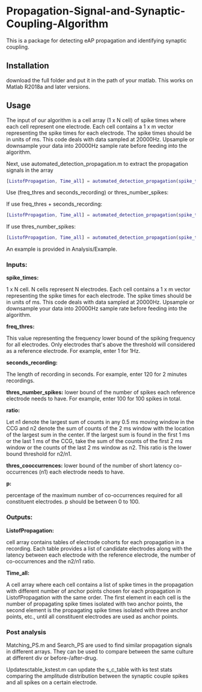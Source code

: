 # Propagation-Signal-and-Synaptic-Coupling-Algorithm
This is a package for detecting eAP propagation and identifying synaptic coupling.

## Installation
download the full folder and put it in the path of your matlab. This works on Matlab R2018a and later versions.

## Usage
The input of our algorithm is a cell array (1 x N cell) of spike times where each cell represent one electrode. 
Each cell contains a 1 x m vector representing the spike times for each electrode. The spike times should be in units of ms. 
This code deals with data sampled at 20000Hz. Upsample or downsample your data into 20000Hz sample rate before feeding into the algorithm.

Next, use automated_detection_propagation.m to extract the propagation signals in the array
```matlab
[ListofPropagation, Time_all] = automated_detection_propagation(spike_times, freq_thres, seconds_recording, thres_number_spikes, ratio, thres_number_spikes, p);
```
Use (freq_thres and seconds_recording) or thres_number_spikes:

If use freq_thres + seconds_recording:
```matlab
[ListofPropagation, Time_all] = automated_detection_propagation(spike_times, [], [], thres_number_spikes, ratio, thres_number_spikes, p);
```
If use thres_number_spikes:
```matlab
[ListofPropagation, Time_all] = automated_detection_propagation(spike_times, freq_thres, seconds_recording, [], ratio, thres_number_spikes, p);
```
An example is provided in Analysis/Example.

### Inputs:

**spike_times:**

1 x N cell. N cells represent N electrodes. Each cell contains a 1 x m vector representing the spike times for each electrode. The spike times should be in units of ms. This code deals with data sampled at 20000Hz. Upsample or downsample your data into 20000Hz sample rate before feeding into the algorithm.
          
**freq_thres:** 

This value representing the frequency lower bound of the spiking
          frequency for all electrodes. Only electrodes that's above the
          threshold will considered as a reference electrode. For 
          example, enter 1 for 1Hz.
          
**seconds_recording:**

The length of recording in seconds. For example, enter 120 for 
          2 minutes recordings.
          
**thres_number_spikes:**
lower bound of the number of spikes each reference electrode needs to have. For example, enter 100 for 100 spikes in total.

**ratio:**

Let n1 denote the largest sum of counts in any 0.5 ms moving 
          window in the CCG and n2 denote the sum of counts of the 2 ms 
          window with the location of the largest sum in the center. 
          If the largest sum is found in the first 1 ms or the last 1 ms
          of the CCG, take the sum of the counts of the first 2 ms window
          or the counts of the last 2 ms window as n2. This ratio is the 
          lower bound threshold for n2/n1. 
          
**thres_cooccurrences:**
lower bound of the number of short latency co-occurrences (n1) each
          electrode needs to have.
          
**p:**

percentage of the maximum number of co-occurrences required for
          all constituent electrodes. p should be between 0 to 100.

### Outputs:

**ListofPropagation:**
      
cell array contains tables of electrode cohorts for each
          propagation in a recording. Each table provides a list of
          candidate electrodes along with the latency between each
          electrode with the reference electrode, the number of
          co-occurrences and the n2/n1 ratio.
          
**Time_all:**
      
A cell array where each cell contains a list of spike times in 
          the propagation with different number of anchor points chosen 
          for each propagation in ListofPropagation with the same order. 
          The first element in each cell is the number of propagating 
          spike times isolated with two anchor points, the second element
          is the propagating spike times isolated with three anchor 
          points, etc., until all constituent electrodes are used as 
          anchor points.


### Post analysis
Matching_PS.m and Search_PS are used to find similar propagation signals in different arrays. They can be used to compare between the same culture at different div or before-/after-drug.

Updatesctable_kstest.m can update the s_c_table with ks test stats comparing the amplitude distribution between the synaptic couple spikes and all spikes on a certain electrode.

